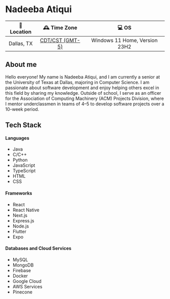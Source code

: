 # Nadeeba Atiqui

|📍 Location| 🕰️ Time Zone       | 💻 OS                          |
|:-------------:|:------------------:|:------------------------------:|
| Dallas, TX    | [CDT/CST (GMT-5)](https://www.timeanddate.com/time/zone/usa/dallas)    | Windows 11 Home, Version 23H2  |


## About me

Hello everyone! My name is Nadeeba Atiqui, and I am currently a senior at the University of Texas at Dallas, majoring in Computer Science. I am passionate about software development and enjoy helping others excel in this field by sharing my knowledge. Outside of school, I serve as an officer for the Association of Computing Machinery (ACM) Projects Division, where I mentor underclassmen in teams of 4–5 to develop software projects over a 10-week period.

## Tech Stack

#### Languages
- Java
- C/C++
- Python
- JavaScript
- TypeScript
- HTML
- CSS
  

#### Frameworks

- React
- React Native
- Next.js
- Express.js
- Node.js
- Flutter
- Expo


#### Databases and Cloud Services 

- MySQL
- MongoDB
- Firebase
- Docker
- Google Cloud
- AWS Services
- Pinecone

